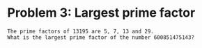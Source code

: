 # Problem 3: Largest prime factor

```
The prime factors of 13195 are 5, 7, 13 and 29.
What is the largest prime factor of the number 600851475143?
```
